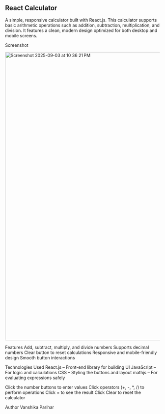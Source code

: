 React Calculator
--------------------------------------------------
A simple, responsive calculator built with React.js. This calculator supports basic arithmetic operations such as addition, subtraction, multiplication, and division.
It features a clean, modern design optimized for both desktop and mobile screens.

Screenshot

<img width="1680" height="938" alt="Screenshot 2025-09-03 at 10 36 21 PM" src="https://github.com/user-attachments/assets/70632739-673c-4e9b-b065-fada030893e2" />

Features
Add, subtract, multiply, and divide numbers
Supports decimal numbers
Clear button to reset calculations
Responsive and mobile-friendly design
Smooth button interactions


Technologies Used
React.js – Front-end library for building UI
JavaScript – For logic and calculations
CSS – Styling the buttons and layout
mathjs – For evaluating expressions safely

Click the number buttons to enter values
Click operators (+, -, *, /) to perform operations
Click = to see the result
Click Clear to reset the calculator

Author
Vanshika Parihar

